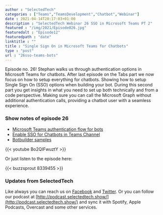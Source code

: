 ```yaml
---
author : "SelectedTech"
categories : ["Teams","TeamsDevelopment","Chatbot","Webinar"]
date : 2021-04-14T20:17:03+01:00
description : "SelectedTech Webinar 26 SSO in Microsoft Teams PT 2"
featured : "/img/2021/Episode026.jpg"
featuredalt : "Episode12"
featuredpath : "date"
linktitle : ""
title : "Single Sign On in Microsoft Teams for Chatbots"
type : "post"
url : "26sso-teams-bots"
---
```


Episode no. 26! Stephan walks us through authentication options in Microsoft Teams for chatbots. After last episode on the Tabs part we now focus on how to setup everything for chatbots. Showing how to setup Single Sign On (SSO) options when building your bot. During this second part you get insights in what you need to set up both technically and from a code perspective. Making sure you can call the Microsoft Graph without additional authentication calls, providing a chatbot user with a seamless experience.

### Show notes of episode 26

- [Microsoft Teams authentication flow for bots](https://docs.microsoft.com/microsoftteams/platform/bots/how-to/authentication/auth-flow-bot)
- [Enable SSO for Chatbots in Teams Channel](https://docs.microsoft.com/power-platform-release-plan/2020wave2/power-virtual-agents/enable-single-sign-on-sso-chatbots-teams-channels)
- [Botbuilder samples](https://github.com/microsoft/BotBuilder-Samples/tree/main/experimental/teams-sso/csharp_dotnetcore)

{{< youtube Bo2QIFwuztY >}}

Or just listen to the episode here:

{{< buzzsprout 8339455 >}}

### Updates from SelectedTech

Like always you can reach us on [Facebook](https://www.facebook.com/SelectedTechPage/) and [Twitter](https://twitter.com/selectedtech). Or you can follow our podcast at [http://podcast.selectedtech.show/](http://podcast.selectedtech.show/) and sync it with Spotify, Apple Podcasts, Overcast and some other services.
